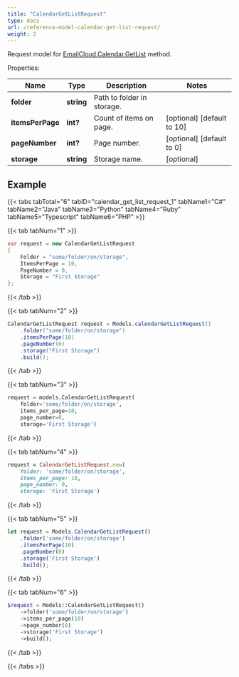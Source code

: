 ```yaml
---
title: "CalendarGetListRequest"
type: docs
url: /reference-model-calendar-get-list-request/
weight: 2
---
```


Request model for [EmailCloud.Calendar.GetList](/email/reference-calendar-api/#getlist) method.

Properties:

Name | Type | Description | Notes
---- | ---- | ----------- | -----
**folder** |**string**|Path to folder in storage. |
**itemsPerPage** |**int?**|Count of items on page. |[optional] [default to 10]
**pageNumber** |**int?**|Page number. |[optional] [default to 0]
**storage** |**string**|Storage name. |[optional] 

## Example

{{< tabs tabTotal="6" tabID="calendar_get_list_request_1" tabName1="C#" tabName2="Java" tabName3="Python" tabName4="Ruby" tabName5="Typescript" tabName6="PHP" >}}

{{< tab tabNum="1" >}}

```csharp
var request = new CalendarGetListRequest
{ 
    Folder = "some/folder/on/storage",
    ItemsPerPage = 10,
    PageNumber = 0,
    Storage = "First Storage"
};
```

{{< /tab >}}

{{< tab tabNum="2" >}}

```java
CalendarGetListRequest request = Models.calendarGetListRequest()
    .folder("some/folder/on/storage")
    .itemsPerPage(10)
    .pageNumber(0)
    .storage("First Storage")
    .build();
```

{{< /tab >}}

{{< tab tabNum="3" >}}

```python
request = models.CalendarGetListRequest(
    folder='some/folder/on/storage',
    items_per_page=10,
    page_number=0,
    storage='First Storage')
```

{{< /tab >}}

{{< tab tabNum="4" >}}

```ruby
request = CalendarGetListRequest.new(
    folder: 'some/folder/on/storage',
    items_per_page: 10,
    page_number: 0,
    storage: 'First Storage')
```

{{< /tab >}}

{{< tab tabNum="5" >}}

```typescript
let request = Models.CalendarGetListRequest()
    .folder('some/folder/on/storage')
    .itemsPerPage(10)
    .pageNumber(0)
    .storage('First Storage')
    .build();
```

{{< /tab >}}

{{< tab tabNum="6" >}}

```php
$request = Models::CalendarGetListRequest()
    ->folder('some/folder/on/storage')
    ->items_per_page(10)
    ->page_number(0)
    ->storage('First Storage')
    ->build();
```

{{< /tab >}}

{{< /tabs >}}

